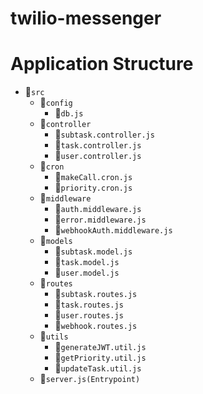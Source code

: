 # twilio-messenger

# Application Structure

- 📂`src`
    - 📂`config`
        - 📝`db.js`
    - 📂`controller`
        - 📝`subtask.controller.js`
        - 📝`task.controller.js`
        - 📝`user.controller.js`
    - 📂`cron`
        - 📝`makeCall.cron.js`
        - 📝`priority.cron.js`
     - 📂`middleware`
        - 📝`auth.middleware.js`
        - 📝`error.middleware.js`
        - 📝`webhookAuth.middleware.js`
     - 📂`models`
        - 📝`subtask.model.js`
        - 📝`task.model.js`
        - 📝`user.model.js`
     - 📂`routes`
        - 📝`subtask.routes.js`
        - 📝`task.routes.js`
        - 📝`user.routes.js`
        - 📝`webhook.routes.js`
     - 📂`utils`
        - 📝`generateJWT.util.js`
        - 📝`getPriority.util.js`
        - 📝`updateTask.util.js`
    - 📝`server.js(Entrypoint)`
